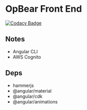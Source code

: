 # OpBear Front End
[![Codacy Badge](https://api.codacy.com/project/badge/Grade/b38cb7c14363409783237f1ad208e096)](https://www.codacy.com/app/majway27/opbear-fe?utm_source=github.com&amp;utm_medium=referral&amp;utm_content=majway27/opbear-fe&amp;utm_campaign=Badge_Grade)
## Notes
- Angular CLI
- AWS Cognito

## Deps
- hammerjs
- @angular/material
- @angular/cdk
- @angular/animations

